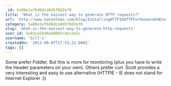 ```yaml
---
_id: 5a88e1afbd6dca0d5f0d2ef0
title: "What is the easiest way to generate HTTP requests?"
url: 'http://www.hanselman.com/blog/InstallingHTTPIEHTTPForHumansOnWindowsGreatForASPNETWebAPIAndRESTfulJSONServices.aspx'
category: 5a88e1afbd6dca0d5f0d2ef0
slug: 'what-is-the-easiest-way-to-generate-http-requests'
user_id: 5a83ce59d6eb0005c4ecda2c
username: 'bill-s'
createdOn: '2012-09-07T17:53:22.000Z'
tags: []
---
```


Some prefer Fiddler. But this is more for monitoring (plus you have to write the Header parameters on your own). Others prefer curl. Scott provides a very interesting and easy to use alternative (HTTPIE - IE does not stand for Internet Explorer :))
